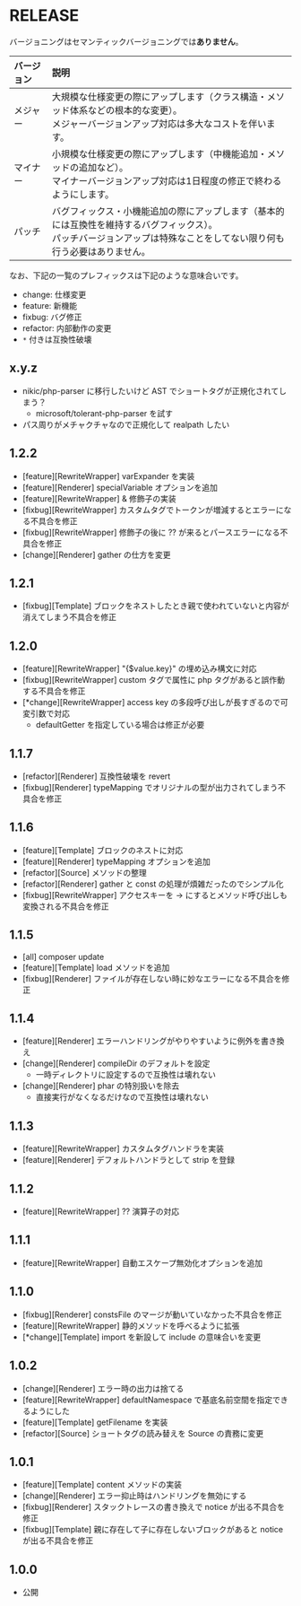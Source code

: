 # RELEASE

バージョニングはセマンティックバージョニングでは**ありません**。

| バージョン   | 説明
|:--           |:--
| メジャー     | 大規模な仕様変更の際にアップします（クラス構造・メソッド体系などの根本的な変更）。<br>メジャーバージョンアップ対応は多大なコストを伴います。
| マイナー     | 小規模な仕様変更の際にアップします（中機能追加・メソッドの追加など）。<br>マイナーバージョンアップ対応は1日程度の修正で終わるようにします。
| パッチ       | バグフィックス・小機能追加の際にアップします（基本的には互換性を維持するバグフィックス）。<br>パッチバージョンアップは特殊なことをしてない限り何も行う必要はありません。

なお、下記の一覧のプレフィックスは下記のような意味合いです。

- change: 仕様変更
- feature: 新機能
- fixbug: バグ修正
- refactor: 内部動作の変更
- `*` 付きは互換性破壊

## x.y.z

- nikic/php-parser に移行したいけど AST でショートタグが正規化されてしまう？
  - microsoft/tolerant-php-parser を試す
- パス周りがメチャクチャなので正規化して realpath したい

## 1.2.2

- [feature][RewriteWrapper] varExpander を実装
- [feature][Renderer] specialVariable オプションを追加
- [feature][RewriteWrapper] & 修飾子の実装
- [fixbug][RewriteWrapper] カスタムタグでトークンが増減するとエラーになる不具合を修正
- [fixbug][RewriteWrapper] 修飾子の後に ?? が来るとパースエラーになる不具合を修正
- [change][Renderer] gather の仕方を変更

## 1.2.1

- [fixbug][Template] ブロックをネストしたとき親で使われていないと内容が消えてしまう不具合を修正

## 1.2.0

- [feature][RewriteWrapper] "{$value.key}" の埋め込み構文に対応
- [fixbug][RewriteWrapper] custom タグで属性に php タグがあると誤作動する不具合を修正
- [*change][RewriteWrapper] access key の多段呼び出しが長すぎるので可変引数で対応
  - defaultGetter を指定している場合は修正が必要

## 1.1.7

- [refactor][Renderer] 互換性破壊を revert
- [fixbug][Renderer] typeMapping でオリジナルの型が出力されてしまう不具合を修正

## 1.1.6

- [feature][Template] ブロックのネストに対応
- [feature][Renderer] typeMapping オプションを追加
- [refactor][Source] メソッドの整理
- [refactor][Renderer] gather と const の処理が煩雑だったのでシンプル化
- [fixbug][RewriteWrapper] アクセスキーを -> にするとメソッド呼び出しも変換される不具合を修正

## 1.1.5

- [all] composer update
- [feature][Template] load メソッドを追加
- [fixbug][Renderer] ファイルが存在しない時に妙なエラーになる不具合を修正

## 1.1.4

- [feature][Renderer] エラーハンドリングがやりやすいように例外を書き換え
- [change][Renderer] compileDir のデフォルトを設定
  - 一時ディレクトリに設定するので互換性は壊れない
- [change][Renderer] phar の特別扱いを除去
  - 直接実行がなくなるだけなので互換性は壊れない

## 1.1.3

- [feature][RewriteWrapper] カスタムタグハンドラを実装
- [feature][Renderer] デフォルトハンドラとして strip を登録

## 1.1.2

- [feature][RewriteWrapper] ?? 演算子の対応

## 1.1.1

- [feature][RewriteWrapper] 自動エスケープ無効化オプションを追加

## 1.1.0

- [fixbug][Renderer] constsFile のマージが動いていなかった不具合を修正
- [feature][RewriteWrapper] 静的メソッドを呼べるように拡張
- [*change][Template] import を新設して include の意味合いを変更

## 1.0.2

- [change][Renderer] エラー時の出力は捨てる
- [feature][RewriteWrapper] defaultNamespace で基底名前空間を指定できるようにした
- [feature][Template] getFilename を実装
- [refactor][Source] ショートタグの読み替えを Source の責務に変更

## 1.0.1

- [feature][Template] content メソッドの実装
- [change][Renderer] エラー抑止時はハンドリングを無効にする
- [fixbug][Renderer] スタックトレースの書き換えで notice が出る不具合を修正
- [fixbug][Template] 親に存在して子に存在しないブロックがあると notice が出る不具合を修正

## 1.0.0

- 公開
